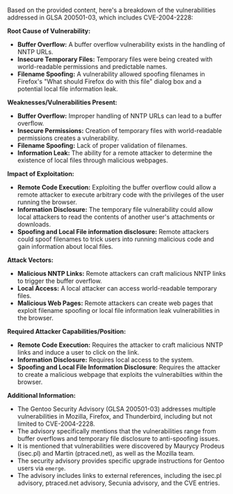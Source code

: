 Based on the provided content, here's a breakdown of the vulnerabilities addressed in GLSA 200501-03, which includes CVE-2004-2228:

**Root Cause of Vulnerability:**

*   **Buffer Overflow:** A buffer overflow vulnerability exists in the handling of NNTP URLs.
*   **Insecure Temporary Files:** Temporary files were being created with world-readable permissions and predictable names.
*   **Filename Spoofing:** A vulnerability allowed spoofing filenames in Firefox's "What should Firefox do with this file" dialog box and a potential local file information leak.

**Weaknesses/Vulnerabilities Present:**

*   **Buffer Overflow:**  Improper handling of NNTP URLs can lead to a buffer overflow.
*   **Insecure Permissions:** Creation of temporary files with world-readable permissions creates a vulnerability.
*   **Filename Spoofing:**  Lack of proper validation of filenames.
*  **Information Leak:** The ability for a remote attacker to determine the existence of local files through malicious webpages.

**Impact of Exploitation:**

*   **Remote Code Execution:** Exploiting the buffer overflow could allow a remote attacker to execute arbitrary code with the privileges of the user running the browser.
*   **Information Disclosure:** The temporary file vulnerability could allow local attackers to read the contents of another user's attachments or downloads.
*  **Spoofing and Local File information disclosure:** Remote attackers could spoof filenames to trick users into running malicious code and gain information about local files.

**Attack Vectors:**

*   **Malicious NNTP Links:** Remote attackers can craft malicious NNTP links to trigger the buffer overflow.
*   **Local Access:** A local attacker can access world-readable temporary files.
*   **Malicious Web Pages:** Remote attackers can create web pages that exploit filename spoofing or local file information leak vulnerabilities in the browser.

**Required Attacker Capabilities/Position:**

*   **Remote Code Execution:** Requires the attacker to craft malicious NNTP links and induce a user to click on the link.
*   **Information Disclosure:** Requires local access to the system.
*   **Spoofing and Local File Information Disclosure**: Requires the attacker to create a malicious webpage that exploits the vulnerabilties within the browser.

**Additional Information:**

* The Gentoo Security Advisory (GLSA 200501-03) addresses multiple vulnerabilities in Mozilla, Firefox, and Thunderbird, including but not limited to CVE-2004-2228.
* The advisory specifically mentions that the vulnerabilities range from buffer overflows and temporary file disclosure to anti-spoofing issues.
* It is mentioned that vulnerabilities were discovered by Maurycy Prodeus (isec.pl) and Martin (ptraced.net), as well as the Mozilla team.
* The security advisory provides specific upgrade instructions for Gentoo users via `emerge`.
* The advisory includes links to external references, including the isec.pl advisory, ptraced.net advisory, Secunia advisory, and the CVE entries.